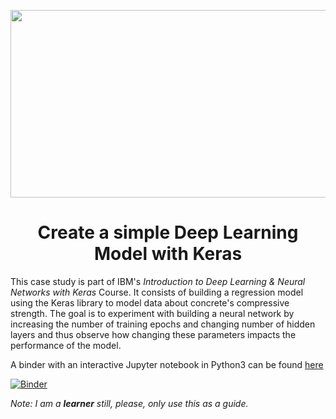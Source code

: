 <p align="center">
  <img width="600" height="300" src="https://github.com/prislb/Simple-Deep-Learning-Model-Keras/blob/main/keras-nn.png">
</p>

<h1 align="center"> Create a simple Deep Learning Model with Keras </h1>

This case study is part of IBM's *Introduction to Deep Learning & Neural Networks with Keras* Course. It consists of building a regression model using the Keras library to model data about concrete's compressive strength. The goal is to experiment with building a neural network by increasing the number of training epochs and changing number of hidden layers and thus observe how changing these parameters impacts the performance of the model.

A binder with an interactive Jupyter notebook in Python3 can be found [here](https://mybinder.org/v2/gh/prislb/Simple-Deep-Learning-Model-Keras/main)

[![Binder](http://mybinder.org/badge.svg)](https://mybinder.org/v2/gh/prislb/Simple-Deep-Learning-Model-Keras/main)


*Note: I am a **learner** still, please, only use this as a guide.*


